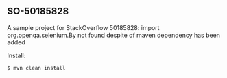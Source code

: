 ## SO-50185828

A sample project for StackOverflow 50185828: import org.openqa.selenium.By not found despite of maven dependency has been added

Install:

    $ mvn clean install
